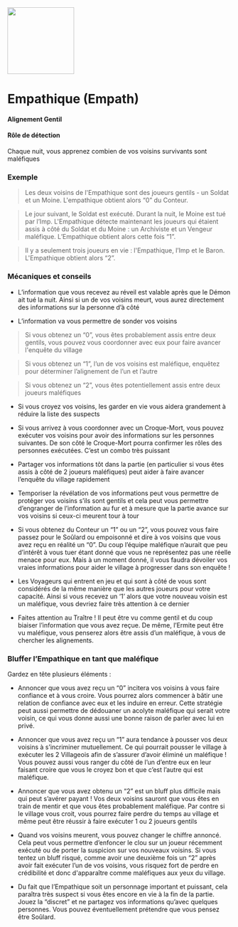 <img src="https://github.com/brain-academy/wiki/blob/master/blood-on-the-clocktower/img/empath.png?raw=true" height="150"> 

# Empathique (Empath)

#### Alignement Gentil
#### Rôle de détection

Chaque nuit, vous apprenez combien de vos voisins survivants sont maléfiques
 
### Exemple
> Les deux voisins de l'Empathique sont des joueurs gentils - un Soldat et un Moine. L'empathique obtient alors “0” du Conteur.

> Le jour suivant, le Soldat est exécuté. Durant la nuit, le Moine est tué par l’Imp. L'Empathique détecte maintenant les joueurs qui étaient assis à côté du Soldat et du Moine : un Archiviste et un Vengeur maléfique. L’Empathique obtient  alors cette fois “1”.

> Il y a seulement trois joueurs en vie : l'Empathique, l’Imp et le Baron. L'Empathique obtient alors “2”.
 
### Mécaniques et conseils

- L’information que vous recevez au réveil est valable après que le Démon ait tué la nuit. Ainsi si un de vos voisins meurt, vous aurez directement des informations sur la personne d’à côté

- L’information va vous permettre de sonder vos voisins 
> Si vous obtenez un “0”, vous êtes probablement assis entre deux gentils, vous pouvez vous coordonner avec eux pour faire avancer l'enquête du village

> Si vous obtenez un “1”, l’un de vos voisins est maléfique, enquêtez pour déterminer l’alignement de l’un et l’autre

> Si vous obtenez un “2”, vous êtes potentiellement assis entre deux joueurs maléfiques

- Si vous croyez vos voisins, les garder en vie vous aidera grandement à réduire la liste des suspects

- Si vous arrivez à vous coordonner avec un Croque-Mort, vous pouvez exécuter vos voisins pour avoir des informations sur les personnes suivantes. De son côté le Croque-Mort pourra confirmer les rôles des personnes exécutées. C’est un combo très puissant

- Partager vos informations tôt dans la partie (en particulier si vous êtes assis à côté de 2 joueurs maléfiques) peut aider à faire avancer l’enquête du village rapidement

- Temporiser la révélation de vos informations peut vous permettre de protéger vos voisins s’ils sont gentils et cela peut vous permettre d’engranger de l’information au fur et à mesure que la partie avance sur vos voisins si ceux-ci meurent tour à tour

- Si vous obtenez du Conteur un “1” ou un “2”, vous pouvez vous faire passez pour le Soûlard ou empoisonné et dire à vos voisins que vous avez reçu en réalité un “0”. Du coup l’équipe maléfique n’aurait que peu d’intérêt à vous tuer étant donné que vous ne représentez pas une réelle menace pour eux. Mais à un moment donné, il vous faudra dévoiler vos vraies informations pour aider le village à progresser dans son enquête !

- Les Voyageurs qui entrent en jeu et qui sont à côté de vous sont considérés de la même manière que les autres joueurs pour votre capacité. Ainsi si vous recevez un ‘1’ alors que votre nouveau voisin est un maléfique, vous devriez faire très attention à ce dernier

- Faites attention au Traître ! Il peut être vu comme gentil et du coup biaiser l’information que vous avez reçue. De même, l’Ermite peut être vu maléfique, vous penserez alors être assis d’un maléfique, à vous de chercher les alignements.
 
### Bluffer l’Empathique en tant que maléfique
Gardez en tête plusieurs éléments :
- Annoncer que vous avez reçu un “0” incitera vos voisins à vous faire confiance et à vous croire. Vous pourrez alors commencer à bâtir une relation de confiance avec eux et les induire en erreur. Cette stratégie peut aussi permettre de dédouaner un acolyte maléfique qui serait votre voisin, ce qui vous donne aussi une bonne raison de parler avec lui en privé.

- Annoncer que vous avez reçu un “1” aura tendance à pousser vos deux voisins à s’incriminer mutuellement. Ce qui pourrait pousser le village à exécuter les 2 Villageois afin de s’assurer d’avoir éliminé un maléfique ! Vous pouvez aussi vous ranger du côté de l’un d’entre eux en leur faisant croire que vous le croyez bon et que c’est l’autre qui est maléfique. 

- Annoncer que vous avez obtenu un “2” est un bluff plus difficile mais qui peut s’avérer payant ! Vos deux voisins sauront que vous êtes en train de mentir et que vous êtes probablement maléfique. Par contre si le village vous croit, vous pourrez faire perdre du temps au village et même peut être réussir à faire exécuter 1 ou 2 joueurs gentils

- Quand vos voisins meurent, vous pouvez changer le chiffre annoncé. Cela peut vous permettre d’enfoncer le clou sur un joueur récemment exécuté ou de porter la suspicion sur vos nouveaux voisins. Si vous tentez un bluff risqué, comme avoir une deuxième fois un “2” après avoir fait exécuter l’un de vos voisins, vous risquez fort de perdre en crédibilité et donc d'apparaître comme maléfiques aux yeux du village.

- Du fait que l’Empathique soit un personnage important et puissant, cela paraîtra très suspect si vous êtes encore en vie à la fin de la partie. Jouez la “discret” et ne partagez vos informations qu’avec quelques personnes. Vous pouvez éventuellement prétendre que vous pensez être Soûlard.
